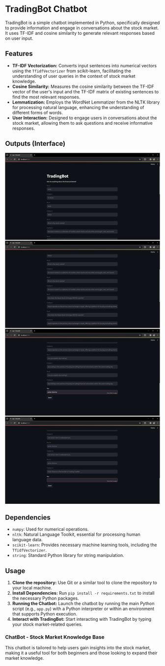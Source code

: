 # TradingBot Chatbot

TradingBot is a simple chatbot implemented in Python, specifically designed to provide information and engage in conversations about the stock market. It uses TF-IDF and cosine similarity to generate relevant responses based on user input.

## Features

- **TF-IDF Vectorization:** Converts input sentences into numerical vectors using the `TfidfVectorizer` from scikit-learn, facilitating the understanding of user queries in the context of stock market knowledge.
- **Cosine Similarity:** Measures the cosine similarity between the TF-IDF vector of the user's input and the TF-IDF matrix of existing sentences to find the most relevant responses.
- **Lemmatization:** Employs the WordNet Lemmatizer from the NLTK library for processing natural language, enhancing the understanding of different forms of words.
- **User Interaction:** Designed to engage users in conversations about the stock market, allowing them to ask questions and receive informative responses.

## Outputs (Interface)
<img src="output/Screenshot (257).png" alt="Image Description" width="">
<img src="output/Screenshot (258).png" alt="Image Description" width="">
<img src="output/Screenshot (259).png" alt="Image Description" width="">
<img src="output/Screenshot (260).png" alt="Image Description" width="">

## Dependencies

- `numpy`: Used for numerical operations.
- `nltk`: Natural Language Toolkit, essential for processing human language data.
- `scikit-learn`: Provides necessary machine learning tools, including the `TfidfVectorizer`.
- `string`: Standard Python library for string manipulation.

## Usage

1. **Clone the repository:** Use Git or a similar tool to clone the repository to your local machine.
2. **Install Dependencies:** Run `pip install -r requirements.txt` to install the necessary Python packages.
3. **Running the Chatbot:** Launch the chatbot by running the main Python script (e.g., `app.py`) with a Python interpreter or within an environment that supports Python execution.
4. **Interact with TradingBot:** Start interacting with TradingBot by typing your stock market-related queries.

### ChatBot - Stock Market Knowledge Base

This chatbot is tailored to help users gain insights into the stock market, making it a useful tool for both beginners and those looking to expand their market knowledge.
